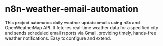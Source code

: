 # n8n-weather-email-automation
This project automates daily weather update emails using n8n and OpenWeatherMap API. It fetches real-time weather data for a specified city and sends scheduled email reports via Gmail, providing timely, hands-free weather notifications. Easy to configure and extend.
